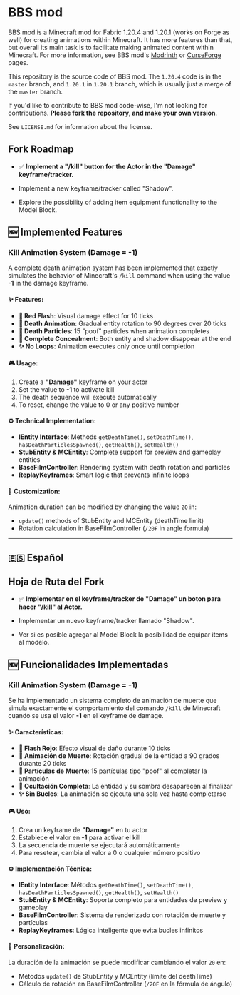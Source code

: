 # BBS mod

BBS mod is a Minecraft mod for Fabric 1.20.4 and 1.20.1 (works on Forge as well) for creating animations within Minecraft. It has more features than that, but overall its main task is to facilitate making animated content within Minecraft. For more information, see BBS mod's [Modrinth](https://modrinth.com/mod/bbs-mod/) or [CurseForge](https://www.curseforge.com/minecraft/mc-mods/bbs-mod) pages.

This repository is the source code of BBS mod. The `1.20.4` code is in the `master` branch, and `1.20.1` in `1.20.1` branch, which is usually just a merge of the `master` branch.

If you'd like to contribute to BBS mod code-wise, I'm not looking for contributions. **Please fork the repository, and make your own version**.

See `LICENSE.md` for information about the license.

## Fork Roadmap

- ✅ **Implement a "/kill" button for the Actor in the "Damage" keyframe/tracker.**

- Implement a new keyframe/tracker called "Shadow".

- Explore the possibility of adding item equipment functionality to the Model Block.

## 🆕 Implemented Features

### Kill Animation System (Damage = -1)

A complete death animation system has been implemented that exactly simulates the behavior of Minecraft's `/kill` command when using the value **-1** in the damage keyframe.

#### ✨ Features:

- **🔴 Red Flash**: Visual damage effect for 10 ticks
- **🔄 Death Animation**: Gradual entity rotation to 90 degrees over 20 ticks
- **💨 Death Particles**: 15 "poof" particles when animation completes
- **👻 Complete Concealment**: Both entity and shadow disappear at the end
- **✨ No Loops**: Animation executes only once until completion

#### 🎮 Usage:

1. Create a **"Damage"** keyframe on your actor
2. Set the value to **-1** to activate kill
3. The death sequence will execute automatically
4. To reset, change the value to 0 or any positive number

#### ⚙️ Technical Implementation:

- **IEntity Interface**: Methods `getDeathTime()`, `setDeathTime()`, `hasDeathParticlesSpawned()`, `getHealth()`, `setHealth()`
- **StubEntity & MCEntity**: Complete support for preview and gameplay entities
- **BaseFilmController**: Rendering system with death rotation and particles
- **ReplayKeyframes**: Smart logic that prevents infinite loops

#### 🔧 Customization:

Animation duration can be modified by changing the value `20` in:
- `update()` methods of StubEntity and MCEntity (deathTime limit)
- Rotation calculation in BaseFilmController (`/20F` in angle formula)

---

## 🇪🇸 Español

## Hoja de Ruta del Fork

- ✅ **Implementar en el keyframe/tracker de "Damage" un boton para hacer "/kill" al Actor.**

- Implementar un nuevo keyframe/tracker llamado "Shadow".

- Ver si es posible agregar al Model Block la posibilidad de equipar items al modelo.

## 🆕 Funcionalidades Implementadas

### Kill Animation System (Damage = -1)

Se ha implementado un sistema completo de animación de muerte que simula exactamente el comportamiento del comando `/kill` de Minecraft cuando se usa el valor **-1** en el keyframe de damage.

#### ✨ Características:

- **🔴 Flash Rojo**: Efecto visual de daño durante 10 ticks
- **🔄 Animación de Muerte**: Rotación gradual de la entidad a 90 grados durante 20 ticks
- **💨 Partículas de Muerte**: 15 partículas tipo "poof" al completar la animación
- **👻 Ocultación Completa**: La entidad y su sombra desaparecen al finalizar
- **✨ Sin Bucles**: La animación se ejecuta una sola vez hasta completarse

#### 🎮 Uso:

1. Crea un keyframe de **"Damage"** en tu actor
2. Establece el valor en **-1** para activar el kill
3. La secuencia de muerte se ejecutará automáticamente
4. Para resetear, cambia el valor a 0 o cualquier número positivo

#### ⚙️ Implementación Técnica:

- **IEntity Interface**: Métodos `getDeathTime()`, `setDeathTime()`, `hasDeathParticlesSpawned()`, `getHealth()`, `setHealth()`
- **StubEntity & MCEntity**: Soporte completo para entidades de preview y gameplay
- **BaseFilmController**: Sistema de renderizado con rotación de muerte y partículas
- **ReplayKeyframes**: Lógica inteligente que evita bucles infinitos

#### 🔧 Personalización:

La duración de la animación se puede modificar cambiando el valor `20` en:
- Métodos `update()` de StubEntity y MCEntity (límite del deathTime)
- Cálculo de rotación en BaseFilmController (`/20F` en la fórmula de ángulo)

